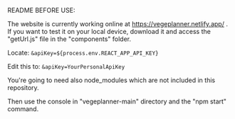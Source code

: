 README BEFORE USE:

The website is currently working online at https://vegeplanner.netlify.app/ . If you want to test it on your local device, download it and access the "getUrl.js" file in the "components" folder.

Locate: `&apiKey=${process.env.REACT_APP_API_KEY}`

Edit this to: `&apiKey=YourPersonalApiKey`

You're going to need also node_modules which are not included in this repository.

Then use the console in "vegeplanner-main" directory and the "npm start" command.